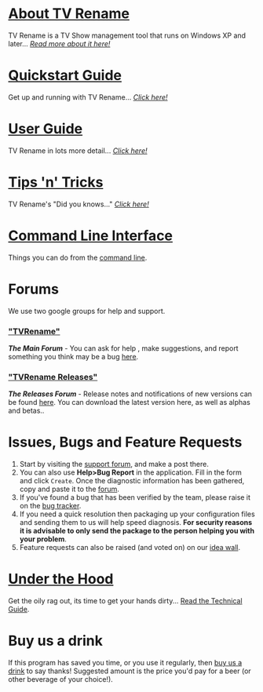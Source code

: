 # [About TV Rename](about "Read more about TV Rename")
TV Rename is a TV Show management tool that runs on Windows XP and later... *[Read more about it here!](about "Read more about TV Rename")*

# [Quickstart Guide](quickstart "Read The Quickstart Guide")
Get up and running with TV Rename... *[Click here!](quickstart "Read The Quickstart Guide")*

# [User Guide](userguide "Read The User Guide")
TV Rename in lots more detail... *[Click here!](userguide "Read The User Guide")*

# [Tips 'n' Tricks](tips-tricks "Read Tips 'n' Tricks")
TV Rename's "Did you knows..." *[Click here!](tips-tricks "Read Tips 'n' Tricks")*

# [Command Line Interface](cmd-line "Read about using the CLI")
Things you can do from the [command line](cmd-line "Read about using the CLI"). 

# Forums
We use two google groups for help and support.
### ["TVRename"](https://groups.google.com/forum/#!forum/tvrename "Visit the TV Rename Forum")
***The Main Forum*** - You can ask for help , make suggestions, and report something you think may be a bug [here](https://groups.google.com/forum/#!forum/tvrename "Visit the TV Rename
 Forum"). 
### ["TVRename Releases"](https://groups.google.com/forum/#!forum/tvrename-releases "Visit the TV Rename Releases Forum")
***The Releases Forum*** - Release notes and notifications of new versions can be found [here](https://groups.google.com/forum/#!forum/tvrename-releases "Visit the TV Rename Releases Forum"). You can download the latest version here, as well as alphas and betas.. 

# Issues, Bugs and Feature&#160;Requests
1. Start by visiting the [support forum](https://groups.google.com/forum/#!forum/tvrename "Visit the TV Rename Forum"), and make a post there. 
2. You can also use **Help>Bug Report** in the application. Fill in the form and click ```Create```. Once the diagnostic information has been gathered, copy and paste it to the [forum](https://groups.google.com/forum/#!forum/tvrename "Visit the TV Rename Forum").
3. If you've found a bug that has been verified by the team, please raise it on the [bug tracker](https://github.com/TV-Rename/tvrename/issues "Visit the GitHub Bugtracker").
4. If you need a quick resolution then packaging up your configuration files and sending them to us will help speed diagnosis. **For security reasons it is advisable to only send the package to the person helping you with your problem**.
5. Feature requests can also be raised (and voted on) on our [idea wall](http://ideas.theideawall.com/TVRename/Forum/Details/8dea3275-4010-4bab-9763-a8bb613517e0 "Visit TV Rename's Idea Wall").

# [Under the Hood](technical "Read the Technical Guide")
Get the oily rag out, its time to get your hands dirty... [Read the Technical Guide](technical "Read the Technical Guide").

# Buy us a drink
If this program has saved you time, or you use it regularly, then [buy us a drink](https://www.paypal.com/cgi-bin/webscr?cmd=_xclick&business=paypal%40tvrename%2ecom&item_name=TVRename%20thank-you%20drink&no_shipping=0&no_note=1&tax=0&currency_code=USD&lc=AU&bn=PP%2dDonationsBF&charset=UTF%2d8) to say thanks! Suggested amount is the price you'd pay for a beer (or other beverage of your choice!).
